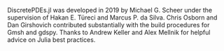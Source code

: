 DiscretePDEs.jl was developed in 2019 by Michael G. Scheer under the supervision of Hakan E. Türeci and Marcus P. da Silva. Chris Osborn and Dan Girshovich contributed substantially with the build procedures for Gmsh and gdspy. Thanks to Andrew Keller and Alex Mellnik for helpful advice on Julia best practices.

